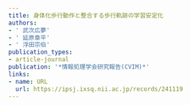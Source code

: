 ```yaml
---
title: 身体化歩行動作と整合する歩行軌跡の学習安定化
authors:
- ' 武次広夢'
- ' 延原章平'
- ' 浮田宗伯'
publication_types:
- article-journal
publication: '*情報処理学会研究報告(CVIM)*'
links:
- name: URL
  url: https://ipsj.ixsq.nii.ac.jp/records/241119
---
```

